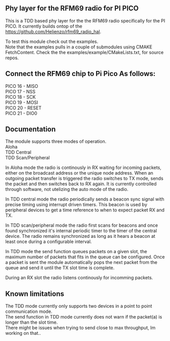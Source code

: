 ## Phy layer for the RFM69 radio for PI PICO

This is a TDD based phy layer for the the RFM69 radio specifically for the PI PICO. It currently builds ontop of the https://github.com/Helienzo/rfm69_radio_hal.
  
To test this module check out the examples.  
Note that the examples pulls in a couple of submodules using CMAKE FetchContent. Check the the examples/example/CMakeLists.txt, for source repos.  
  
## Connect the RFM69 chip to Pi Pico As follows:
  
PICO 16 - MISO  
PICO 17 - NSS  
PICO 18 - SCK  
PICO 19 - MOSI  
PICO 20 - RESET  
PICO 21 - DIO0  
  
## Documentation
The module supports three modes of operation.  
Aloha  
TDD Central  
TDD Scan/Peripheral  

In Aloha mode the radio is continously in RX waiting for incoming packets, either on the broadcast address or the unique node address.
When an outgoing packet transfer is triggered the radio switches to TX mode, sends the packet and then switches back to RX again.
It is currently controlled through software, not utelizing the auto mode of the radio.
  
In TDD central mode the radio periodically sends a beacon sync signal with precise timing using interrupt driven timers. This beacon is used by 
peripheral devices to get a time reference to when to expect packet RX and TX.

In TDD scan/peripheral mode the radio first scans for beacons and once found synchronized it's internal periodic timer to the timer of the central 
device. The radio remains synchronized as long as it hears a beacon at least once during a configurable interval.

In TDD mode the send function queues packets on a given slot, the maximum number of packets that fits in the queue can be configured. Once a 
packet is sent the module automatically pops the next packet from the queue and send it until the TX slot time is complete.
  
During an RX slot the radio listens continously for incomming packets.  

## Known limitations
 The TDD mode currently only supports two devices in a point to point communication mode.  
 The send function in TDD mode currently does not warn if the packet(a) is longer than the slot time.  
 There might be issues when trying to send close to max throughput, Im working on that..
